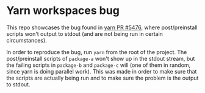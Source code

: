 Yarn workspaces bug
===

This repo showcases the bug found in [yarn PR #5476](https://github.com/yarnpkg/yarn/issues/5476), where post/preinstall scripts won't output to stdout (and are not being run in certain circumstances).

In order to reproduce the bug, run `yarn` from the root of the project. The post/preinstall scripts of `package-a` won't show up in the stdout stream, but the
failing scripts in `package-b` and `package-c` will (one of them in random, since yarn is doing parallel work). This was made in order to make sure that the scripts
are actually being run and to make sure the problem is the output to stdout.
